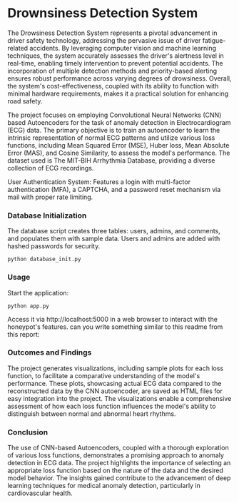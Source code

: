 # Drownsiness Detection System
The Drowsiness Detection System represents a pivotal advancement in driver safety technology, addressing the pervasive issue of driver fatigue-related accidents. By leveraging computer vision and machine learning techniques, the system accurately assesses the driver's alertness level in real-time, enabling timely intervention to prevent potential accidents. The incorporation of multiple detection methods and priority-based alerting ensures robust performance across varying degrees of drowsiness. Overall, the system's cost-effectiveness, coupled with its ability to function with minimal hardware requirements, makes it a practical solution for enhancing road safety.

The project focuses on employing Convolutional Neural Networks (CNN) based Autoencoders
for the task of anomaly detection in Electrocardiogram (ECG) data. The primary objective is to
train an autoencoder to learn the intrinsic representation of normal ECG patterns and utilize
various loss functions, including Mean Squared Error (MSE), Huber loss, Mean Absolute Error
(MAS), and Cosine Similarity, to assess the model's performance. The dataset used is The
MIT-BIH Arrhythmia Database, providing a diverse collection of ECG recordings.

User Authentication System: Features a login with multi-factor authentication (MFA), a CAPTCHA, and a password reset mechanism via mail with proper rate limiting.

### Database Initialization
The database script creates three tables: users, admins, and comments, and populates them with sample data. Users and admins are added with hashed passwords for security.

    python database_init.py

### Usage
Start the application:

    python app.py
Access it via http://localhost:5000 in a web browser to interact with the honeypot's features.
can you write something similar to this readme from this report:

### Outcomes and Findings
The project generates visualizations, including sample plots for each loss function, to facilitate a
comparative understanding of the model's performance. These plots, showcasing actual ECG
data compared to the reconstructed data by the CNN autoencoder, are saved as HTML files for
easy integration into the project. The visualizations enable a comprehensive assessment of how
each loss function influences the model's ability to distinguish between normal and abnormal
heart rhythms.
### Conclusion
The use of CNN-based Autoencoders, coupled with a thorough exploration of various loss
functions, demonstrates a promising approach to anomaly detection in ECG data. The project
highlights the importance of selecting an appropriate loss function based on the nature of the
data and the desired model behavior. The insights gained contribute to the advancement of
deep learning techniques for medical anomaly detection, particularly in cardiovascular health.
